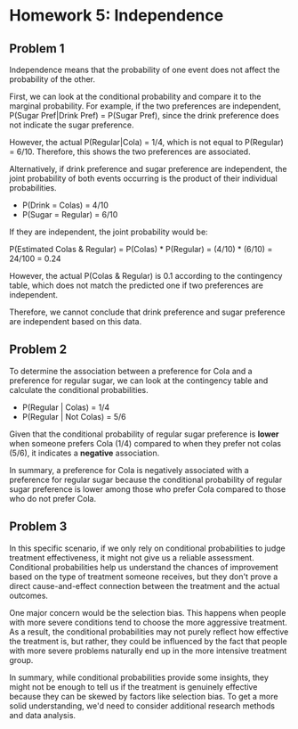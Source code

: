 # Homework 5: Independence
## Problem 1

Independence means that the probability of one event does not affect the probability of the other. 

First, we can look at the conditional probability and compare it to the marginal probability. For example, if the two preferences are independent, P(Sugar Pref|Drink Pref) = P(Sugar Pref), since the drink preference does not indicate the sugar preference.

However, the actual P(Regular|Cola) = 1/4, which is not equal to P(Regular) = 6/10. Therefore, this shows the two preferences are associated.

Alternatively, if drink preference and sugar preference are independent, the joint probability of both events occurring is the product of their individual probabilities.

- P(Drink = Colas) = 4/10
- P(Sugar = Regular) = 6/10

If they are independent, the joint probability would be:

P(Estimated Colas & Regular) = P(Colas) * P(Regular) = (4/10) * (6/10) = 24/100 = 0.24

However, the actual P(Colas & Regular) is 0.1 according to the contingency table, which does not match the predicted one if two preferences are independent. 

Therefore, we cannot conclude that drink preference and sugar preference are independent based on this data.

## Problem 2

To determine the association between a preference for Cola and a preference for regular sugar, we can look at the contingency table and calculate the conditional probabilities.

- P(Regular | Colas) = 1/4
- P(Regular | Not Colas) = 5/6

Given that the conditional probability of regular sugar preference is **lower** when someone prefers Cola (1/4) compared to when they prefer not colas (5/6), it indicates a **negative** association.

In summary, a preference for Cola is negatively associated with a preference for regular sugar because the conditional probability of regular sugar preference is lower among those who prefer Cola compared to those who do not prefer Cola.

## Problem 3

In this specific scenario, if we only rely on conditional probabilities to judge treatment effectiveness, it might not give us a reliable assessment. Conditional probabilities help us understand the chances of improvement based on the type of treatment someone receives, but they don't prove a direct cause-and-effect connection between the treatment and the actual outcomes.

One major concern would be the selection bias. This happens when people with more severe conditions tend to choose the more aggressive treatment. As a result, the conditional probabilities may not purely reflect how effective the treatment is, but rather, they could be influenced by the fact that people with more severe problems naturally end up in the more intensive treatment group.

In summary, while conditional probabilities provide some insights, they might not be enough to tell us if the treatment is genuinely effective because they can be skewed by factors like selection bias. To get a more solid understanding, we'd need to consider additional research methods and data analysis.